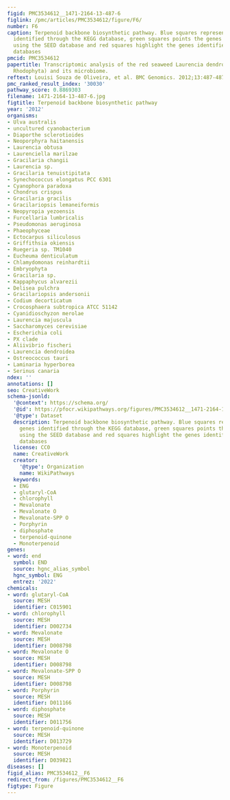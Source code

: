 ```yaml
---
figid: PMC3534612__1471-2164-13-487-6
figlink: /pmc/articles/PMC3534612/figure/F6/
number: F6
caption: Terpenoid backbone biosynthetic pathway. Blue squares represent the genes
  identified through the KEGG database, green squares points the genes identified
  using the SEED database and red squares highlight the genes identified using both
  databases
pmcid: PMC3534612
papertitle: Transcriptomic analysis of the red seaweed Laurencia dendroidea (Florideophyceae,
  Rhodophyta) and its microbiome.
reftext: Louisi Souza de Oliveira, et al. BMC Genomics. 2012;13:487-487.
pmc_ranked_result_index: '30030'
pathway_score: 0.8869303
filename: 1471-2164-13-487-6.jpg
figtitle: Terpenoid backbone biosynthetic pathway
year: '2012'
organisms:
- Ulva australis
- uncultured cyanobacterium
- Diaporthe sclerotioides
- Neoporphyra haitanensis
- Laurencia obtusa
- Laurenciella marilzae
- Gracilaria changii
- Laurencia sp.
- Gracilaria tenuistipitata
- Synechococcus elongatus PCC 6301
- Cyanophora paradoxa
- Chondrus crispus
- Gracilaria gracilis
- Gracilariopsis lemaneiformis
- Neopyropia yezoensis
- Furcellaria lumbricalis
- Pseudomonas aeruginosa
- Phaeophyceae
- Ectocarpus siliculosus
- Griffithsia okiensis
- Ruegeria sp. TM1040
- Eucheuma denticulatum
- Chlamydomonas reinhardtii
- Embryophyta
- Gracilaria sp.
- Kappaphycus alvarezii
- Delisea pulchra
- Gracilariopsis andersonii
- Codium decorticatum
- Crocosphaera subtropica ATCC 51142
- Cyanidioschyzon merolae
- Laurencia majuscula
- Saccharomyces cerevisiae
- Escherichia coli
- PX clade
- Aliivibrio fischeri
- Laurencia dendroidea
- Ostreococcus tauri
- Laminaria hyperborea
- Serinus canaria
ndex: ''
annotations: []
seo: CreativeWork
schema-jsonld:
  '@context': https://schema.org/
  '@id': https://pfocr.wikipathways.org/figures/PMC3534612__1471-2164-13-487-6.html
  '@type': Dataset
  description: Terpenoid backbone biosynthetic pathway. Blue squares represent the
    genes identified through the KEGG database, green squares points the genes identified
    using the SEED database and red squares highlight the genes identified using both
    databases
  license: CC0
  name: CreativeWork
  creator:
    '@type': Organization
    name: WikiPathways
  keywords:
  - ENG
  - glutaryl-CoA
  - chlorophyll
  - Mevalonate
  - Mevalonate O
  - Mevalonate-SPP O
  - Porphyrin
  - diphosphate
  - terpenoid-quinone
  - Monoterpenoid
genes:
- word: end
  symbol: END
  source: hgnc_alias_symbol
  hgnc_symbol: ENG
  entrez: '2022'
chemicals:
- word: glutaryl-CoA
  source: MESH
  identifier: C015901
- word: chlorophyll
  source: MESH
  identifier: D002734
- word: Mevalonate
  source: MESH
  identifier: D008798
- word: Mevalonate O
  source: MESH
  identifier: D008798
- word: Mevalonate-SPP O
  source: MESH
  identifier: D008798
- word: Porphyrin
  source: MESH
  identifier: D011166
- word: diphosphate
  source: MESH
  identifier: D011756
- word: terpenoid-quinone
  source: MESH
  identifier: D013729
- word: Monoterpenoid
  source: MESH
  identifier: D039821
diseases: []
figid_alias: PMC3534612__F6
redirect_from: /figures/PMC3534612__F6
figtype: Figure
---
```

